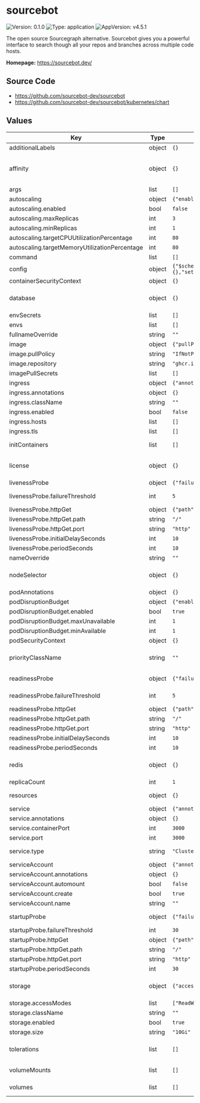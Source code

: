 # sourcebot

![Version: 0.1.0](https://img.shields.io/badge/Version-0.1.0-informational?style=flat-square) ![Type: application](https://img.shields.io/badge/Type-application-informational?style=flat-square) ![AppVersion: v4.5.1](https://img.shields.io/badge/AppVersion-v4.5.1-informational?style=flat-square)

The open source Sourcegraph alternative. Sourcebot gives you a powerful interface to search though all your repos and branches across multiple code hosts.

**Homepage:** <https://sourcebot.dev/>

## Source Code

* <https://github.com/sourcebot-dev/sourcebot>
* <https://github.com/sourcebot-dev/sourcebot/kubernetes/chart>

## Values

| Key | Type | Default | Description |
|-----|------|---------|-------------|
| additionalLabels | object | `{}` | Add extra labels to all resources. |
| affinity | object | `{}` | Set affinity rules for pod scheduling. Defaults to soft anti-affinity if not set. See: https://kubernetes.io/docs/concepts/scheduling-eviction/assign-pod-node/ |
| args | list | `[]` | Override the default arguments of the container. |
| autoscaling | object | `{"enabled":false,"maxReplicas":3,"minReplicas":1,"targetCPUUtilizationPercentage":80,"targetMemoryUtilizationPercentage":80}` | Configure Horizontal Pod Autoscaler. |
| autoscaling.enabled | bool | `false` | Enable or disable Horizontal Pod Autoscaler. |
| autoscaling.maxReplicas | int | `3` | Maximum number of replicas. |
| autoscaling.minReplicas | int | `1` | Minimum number of replicas. |
| autoscaling.targetCPUUtilizationPercentage | int | `80` | Target CPU utilization percentage for autoscaling. |
| autoscaling.targetMemoryUtilizationPercentage | int | `80` | Target memory utilization percentage for autoscaling. |
| command | list | `[]` | Override the default command of the container. |
| config | object | `{"$schema":"https://raw.githubusercontent.com/sourcebot-dev/sourcebot/main/schemas/v3/index.json","connections":{},"settings":{}}` | Configure Sourcebot-specific application settings. |
| containerSecurityContext | object | `{}` | Set the container-level security context. |
| database | object | `{}` | Configure the database secret by providing database.secretName and database.secretKey to use a Kubernetes secret. |
| envSecrets | list | `[]` | Set environment variables from Kubernetes secrets. |
| envs | list | `[]` | Set additional environment variables. |
| fullnameOverride | string | `""` | Override the full name of the chart. |
| image | object | `{"pullPolicy":"IfNotPresent","repository":"ghcr.io/sourcebot-dev/sourcebot"}` | Configure the container image. |
| image.pullPolicy | string | `"IfNotPresent"` | Image pull policy. |
| image.repository | string | `"ghcr.io/sourcebot-dev/sourcebot"` | Container image repository. |
| imagePullSecrets | list | `[]` | Configure image pull secrets for private registries. |
| ingress | object | `{"annotations":{},"className":"","enabled":false,"hosts":[],"tls":[]}` | Configure ingress for Sourcebot. |
| ingress.annotations | object | `{}` | Ingress annotations. |
| ingress.className | string | `""` | Ingress class name. |
| ingress.enabled | bool | `false` | Enable or disable ingress. |
| ingress.hosts | list | `[]` | List of hostnames and paths for ingress rules. |
| ingress.tls | list | `[]` | TLS settings for ingress. |
| initContainers | list | `[]` | Configure init containers to run before the main container. |
| license | object | `{}` | Configure the enterprise license key secret by providing license.secretName and license.secretKey to use a Kubernetes secret. |
| livenessProbe | object | `{"failureThreshold":5,"httpGet":{"path":"/","port":"http"},"initialDelaySeconds":10,"periodSeconds":10}` | Liveness probe to check if the container is alive. |
| livenessProbe.failureThreshold | int | `5` | Number of consecutive failures before marking the container as unhealthy. |
| livenessProbe.httpGet | object | `{"path":"/","port":"http"}` | Http GET request to check if the container is alive. |
| livenessProbe.httpGet.path | string | `"/"` | Path to check. |
| livenessProbe.httpGet.port | string | `"http"` | Port to check. |
| livenessProbe.initialDelaySeconds | int | `10` | Initial delay before the first probe. |
| livenessProbe.periodSeconds | int | `10` | Frequency of the probe. |
| nameOverride | string | `""` | Override the name of the chart. |
| nodeSelector | object | `{}` | Set node selector constraints. See: https://kubernetes.io/docs/concepts/scheduling-eviction/assign-pod-node/#nodeselector |
| podAnnotations | object | `{}` | Add annotations to the pod metadata. |
| podDisruptionBudget | object | `{"enabled":true,"maxUnavailable":1,"minAvailable":1}` | Configure Pod Disruption Budget. |
| podDisruptionBudget.enabled | bool | `true` | Enable Pod Disruption Budget. |
| podDisruptionBudget.maxUnavailable | int | `1` | Maximum number of pods that can be unavailable. |
| podDisruptionBudget.minAvailable | int | `1` | Minimum number of pods that must be available. |
| podSecurityContext | object | `{}` | Set the pod-level security context. |
| priorityClassName | string | `""` | Set the priority class name for pods. See: https://kubernetes.io/docs/concepts/scheduling-eviction/pod-priority-preemption/ |
| readinessProbe | object | `{"failureThreshold":5,"httpGet":{"path":"/","port":"http"},"initialDelaySeconds":10,"periodSeconds":10}` | Readiness probe to check if the container is ready to serve traffic. |
| readinessProbe.failureThreshold | int | `5` | Number of consecutive failures before marking the container as not ready. |
| readinessProbe.httpGet | object | `{"path":"/","port":"http"}` | Http GET request to check if the container is ready. |
| readinessProbe.httpGet.path | string | `"/"` | Path to check. |
| readinessProbe.httpGet.port | string | `"http"` | Port to check. |
| readinessProbe.initialDelaySeconds | int | `10` | Initial delay before the first probe. |
| readinessProbe.periodSeconds | int | `10` | Frequency of the probe. |
| redis | object | `{}` | Configure the Redis secret by providing redis.secretName and redis.secretKey to use a Kubernetes secret. |
| replicaCount | int | `1` | Set the number of replicas for the deployment. |
| resources | object | `{}` | Configure resource requests and limits for the container. |
| service | object | `{"annotations":{},"containerPort":3000,"port":3000,"type":"ClusterIP"}` | Configure the Sourcebot Kubernetes service. |
| service.annotations | object | `{}` | Service annotations. |
| service.containerPort | int | `3000` | Internal container port. |
| service.port | int | `3000` | External service port. |
| service.type | string | `"ClusterIP"` | Type of the Kubernetes service (e.g., ClusterIP, NodePort, LoadBalancer). |
| serviceAccount | object | `{"annotations":{},"automount":false,"create":true,"name":""}` | Configure the ServiceAccount. |
| serviceAccount.annotations | object | `{}` | Add annotations to the ServiceAccount. |
| serviceAccount.automount | bool | `false` | Enable or disable automatic ServiceAccount mounting. |
| serviceAccount.create | bool | `true` | Create a new ServiceAccount. |
| serviceAccount.name | string | `""` | Use an existing ServiceAccount (if set). |
| startupProbe | object | `{"failureThreshold":30,"httpGet":{"path":"/","port":"http"},"periodSeconds":30}` | Startup probe to check if the container has started successfully. |
| startupProbe.failureThreshold | int | `30` | Number of seconds to wait before starting the probe. |
| startupProbe.httpGet | object | `{"path":"/","port":"http"}` | Http GET request to check if the container has started. |
| startupProbe.httpGet.path | string | `"/"` | Path to check. |
| startupProbe.httpGet.port | string | `"http"` | Port to check. |
| startupProbe.periodSeconds | int | `30` | Initial delay before the first probe. |
| storage | object | `{"accessModes":["ReadWriteOnce"],"className":"","enabled":true,"size":"10Gi"}` | Configure persistent storage for the application (volume is mounted at /data) to use the internal database. |
| storage.accessModes | list | `["ReadWriteOnce"]` | Access modes for the persistent volume. |
| storage.className | string | `""` | Storage class name for the persistent volume. |
| storage.enabled | bool | `true` | Enable or disable persistent storage. |
| storage.size | string | `"10Gi"` | Size of the persistent volume. |
| tolerations | list | `[]` | Set tolerations for pod scheduling. See: https://kubernetes.io/docs/concepts/scheduling-eviction/taint-and-toleration/ |
| volumeMounts | list | `[]` | Define volume mounts for the container. See: https://kubernetes.io/docs/concepts/storage/volumes/ |
| volumes | list | `[]` | Define additional volumes. See: https://kubernetes.io/docs/concepts/storage/volumes/ |

